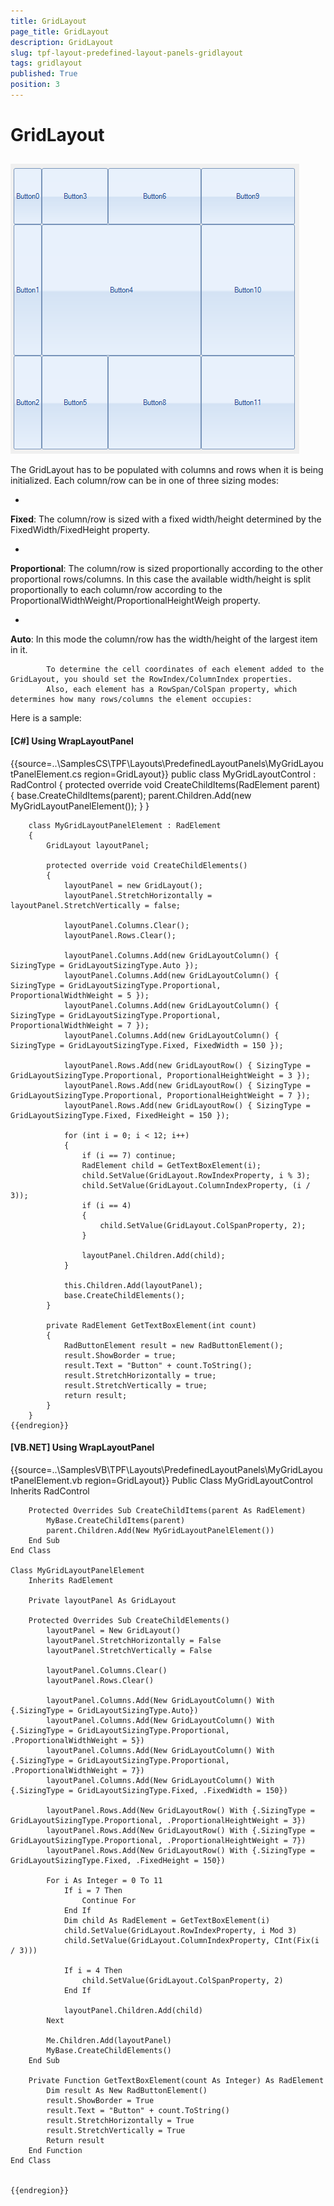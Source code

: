 ```yaml
---
title: GridLayout
page_title: GridLayout
description: GridLayout
slug: tpf-layout-predefined-layout-panels-gridlayout
tags: gridlayout
published: True
position: 3
---
```


# GridLayout



## 

![tpf-layout-predefined-layout-panels-gridlayoutpanel 001](images/tpf-layout-predefined-layout-panels-gridlayoutpanel001.png)

The GridLayout has to be populated with columns and rows when it is being initialized. Each column/row can be in one of three sizing modes:
        	
		

* 

__Fixed__:  The column/row is sized with a fixed width/height determined by the FixedWidth/FixedHeight property.

* 

__Proportional__: The column/row is sized proportionally according to the other proportional rows/columns. In this case the available width/height is split proportionally to each column/row according to the ProportionalWidthWeight/ProportionalHeightWeigh property.

* 

__Auto__: In this mode the column/row has the width/height of the largest item in it.


        	To determine the cell coordinates of each element added to the GridLayout, you should set the RowIndex/ColumnIndex properties.
        	Also, each element has a RowSpan/ColSpan property, which determines how many rows/columns the element occupies:
        

Here is a sample:

#### __[C#] Using WrapLayoutPanel__

{{source=..\SamplesCS\TPF\Layouts\PredefinedLayoutPanels\MyGridLayoutPanelElement.cs region=GridLayout}}
	    public class MyGridLayoutControl : RadControl
	    {
	        protected override void CreateChildItems(RadElement parent)
	        {
	            base.CreateChildItems(parent);
	            parent.Children.Add(new MyGridLayoutPanelElement());
	        }
	    }
	
	    class MyGridLayoutPanelElement : RadElement
	    {
	        GridLayout layoutPanel;
	
	        protected override void CreateChildElements()
	        {
	            layoutPanel = new GridLayout();
	            layoutPanel.StretchHorizontally = layoutPanel.StretchVertically = false;
	
	            layoutPanel.Columns.Clear();
	            layoutPanel.Rows.Clear();
	
	            layoutPanel.Columns.Add(new GridLayoutColumn() { SizingType = GridLayoutSizingType.Auto });
	            layoutPanel.Columns.Add(new GridLayoutColumn() { SizingType = GridLayoutSizingType.Proportional, ProportionalWidthWeight = 5 });
	            layoutPanel.Columns.Add(new GridLayoutColumn() { SizingType = GridLayoutSizingType.Proportional, ProportionalWidthWeight = 7 });
	            layoutPanel.Columns.Add(new GridLayoutColumn() { SizingType = GridLayoutSizingType.Fixed, FixedWidth = 150 });
	
	            layoutPanel.Rows.Add(new GridLayoutRow() { SizingType = GridLayoutSizingType.Proportional, ProportionalHeightWeight = 3 });
	            layoutPanel.Rows.Add(new GridLayoutRow() { SizingType = GridLayoutSizingType.Proportional, ProportionalHeightWeight = 7 });
	            layoutPanel.Rows.Add(new GridLayoutRow() { SizingType = GridLayoutSizingType.Fixed, FixedHeight = 150 });
	
	            for (int i = 0; i < 12; i++)
	            {
	                if (i == 7) continue;
	                RadElement child = GetTextBoxElement(i);
	                child.SetValue(GridLayout.RowIndexProperty, i % 3);
	                child.SetValue(GridLayout.ColumnIndexProperty, (i / 3));
	                if (i == 4)
	                {
	                    child.SetValue(GridLayout.ColSpanProperty, 2);
	                }
	
	                layoutPanel.Children.Add(child);
	            }
	
	            this.Children.Add(layoutPanel);
	            base.CreateChildElements();
	        }
	
	        private RadElement GetTextBoxElement(int count)
	        {
	            RadButtonElement result = new RadButtonElement();
	            result.ShowBorder = true;
	            result.Text = "Button" + count.ToString();
	            result.StretchHorizontally = true;
	            result.StretchVertically = true;
	            return result;
	        }
	    }
	{{endregion}}



#### __[VB.NET] Using WrapLayoutPanel__

{{source=..\SamplesVB\TPF\Layouts\PredefinedLayoutPanels\MyGridLayoutPanelElement.vb region=GridLayout}}
	Public Class MyGridLayoutControl
	    Inherits RadControl
	
	    Protected Overrides Sub CreateChildItems(parent As RadElement)
	        MyBase.CreateChildItems(parent)
	        parent.Children.Add(New MyGridLayoutPanelElement())
	    End Sub
	End Class
	
	Class MyGridLayoutPanelElement
	    Inherits RadElement
	
	    Private layoutPanel As GridLayout
	
	    Protected Overrides Sub CreateChildElements()
	        layoutPanel = New GridLayout()
	        layoutPanel.StretchHorizontally = False
	        layoutPanel.StretchVertically = False
	
	        layoutPanel.Columns.Clear()
	        layoutPanel.Rows.Clear()
	
	        layoutPanel.Columns.Add(New GridLayoutColumn() With {.SizingType = GridLayoutSizingType.Auto})
	        layoutPanel.Columns.Add(New GridLayoutColumn() With {.SizingType = GridLayoutSizingType.Proportional, .ProportionalWidthWeight = 5})
	        layoutPanel.Columns.Add(New GridLayoutColumn() With {.SizingType = GridLayoutSizingType.Proportional, .ProportionalWidthWeight = 7})
	        layoutPanel.Columns.Add(New GridLayoutColumn() With {.SizingType = GridLayoutSizingType.Fixed, .FixedWidth = 150})
	
	        layoutPanel.Rows.Add(New GridLayoutRow() With {.SizingType = GridLayoutSizingType.Proportional, .ProportionalHeightWeight = 3})
	        layoutPanel.Rows.Add(New GridLayoutRow() With {.SizingType = GridLayoutSizingType.Proportional, .ProportionalHeightWeight = 7})
	        layoutPanel.Rows.Add(New GridLayoutRow() With {.SizingType = GridLayoutSizingType.Fixed, .FixedHeight = 150})
	
	        For i As Integer = 0 To 11
	            If i = 7 Then
	                Continue For
	            End If
	            Dim child As RadElement = GetTextBoxElement(i)
	            child.SetValue(GridLayout.RowIndexProperty, i Mod 3)
	            child.SetValue(GridLayout.ColumnIndexProperty, CInt(Fix(i / 3)))
	
	            If i = 4 Then
	                child.SetValue(GridLayout.ColSpanProperty, 2)
	            End If
	
	            layoutPanel.Children.Add(child)
	        Next
	
	        Me.Children.Add(layoutPanel)
	        MyBase.CreateChildElements()
	    End Sub
	
	    Private Function GetTextBoxElement(count As Integer) As RadElement
	        Dim result As New RadButtonElement()
	        result.ShowBorder = True
	        result.Text = "Button" + count.ToString()
	        result.StretchHorizontally = True
	        result.StretchVertically = True
	        Return result
	    End Function
	End Class
	
	
	{{endregion}}


